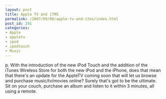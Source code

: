 ```yaml
---
layout: post
title: Apple TV and iTMS
permalink: /2007/09/08/apple-tv-and-itms/index.html
post_id: 291
categories: 
- Apple
- appletv
- ipod
- ipodtouch
- Music
---
```


p. With the introduction of the new iPod Touch and the addition of the iTunes Wireless Store for both the new iPod and the iPhone, does that mean that there's an update for the AppleTV coming soon that will let us browse and purchase music/tv/movies online? Surely that's got to be the ultimate. Sit on your couch, purchase an album and listen to it within 3 minutes, all using a remote.

